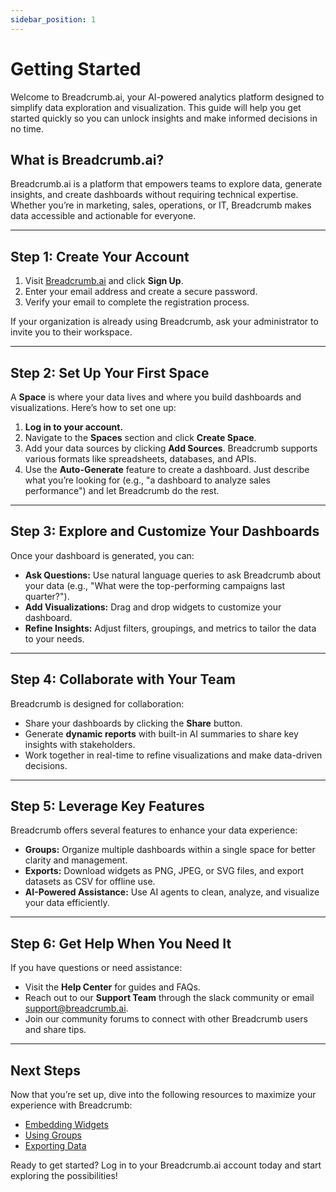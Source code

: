 ```yaml
---
sidebar_position: 1
---
```


# Getting Started

Welcome to Breadcrumb.ai, your AI-powered analytics platform designed to simplify data exploration and visualization. This guide will help you get started quickly so you can unlock insights and make informed decisions in no time.

## What is Breadcrumb.ai?

Breadcrumb.ai is a platform that empowers teams to explore data, generate insights, and create dashboards without requiring technical expertise. Whether you’re in marketing, sales, operations, or IT, Breadcrumb makes data accessible and actionable for everyone.

---

## Step 1: Create Your Account

1. Visit [Breadcrumb.ai](https://breadcrumb.ai) and click **Sign Up**.
2. Enter your email address and create a secure password.
3. Verify your email to complete the registration process.

If your organization is already using Breadcrumb, ask your administrator to invite you to their workspace.

---

## Step 2: Set Up Your First Space

A **Space** is where your data lives and where you build dashboards and visualizations. Here’s how to set one up:

1. **Log in to your account.**
2. Navigate to the **Spaces** section and click **Create Space**.
3. Add your data sources by clicking **Add Sources**. Breadcrumb supports various formats like spreadsheets, databases, and APIs.
4. Use the **Auto-Generate** feature to create a dashboard. Just describe what you’re looking for (e.g., "a dashboard to analyze sales performance") and let Breadcrumb do the rest.

---

## Step 3: Explore and Customize Your Dashboards

Once your dashboard is generated, you can:

- **Ask Questions:** Use natural language queries to ask Breadcrumb about your data (e.g., "What were the top-performing campaigns last quarter?").
- **Add Visualizations:** Drag and drop widgets to customize your dashboard.
- **Refine Insights:** Adjust filters, groupings, and metrics to tailor the data to your needs.

---

## Step 4: Collaborate with Your Team

Breadcrumb is designed for collaboration:

- Share your dashboards by clicking the **Share** button.
- Generate **dynamic reports** with built-in AI summaries to share key insights with stakeholders.
- Work together in real-time to refine visualizations and make data-driven decisions.

---

## Step 5: Leverage Key Features

Breadcrumb offers several features to enhance your data experience:

- **Groups:** Organize multiple dashboards within a single space for better clarity and management.
- **Exports:** Download widgets as PNG, JPEG, or SVG files, and export datasets as CSV for offline use.
- **AI-Powered Assistance:** Use AI agents to clean, analyze, and visualize your data efficiently.

---

## Step 6: Get Help When You Need It

If you have questions or need assistance:

- Visit the **Help Center** for guides and FAQs.
- Reach out to our **Support Team** through the slack community or email support@breadcrumb.ai.
- Join our community forums to connect with other Breadcrumb users and share tips.

---

## Next Steps

Now that you’re set up, dive into the following resources to maximize your experience with Breadcrumb:

- [Embedding Widgets](../embedding-widgets)
- [Using Groups](../groups-feature-overview)
- [Exporting Data](../exports)

Ready to get started? Log in to your Breadcrumb.ai account today and start exploring the possibilities!
